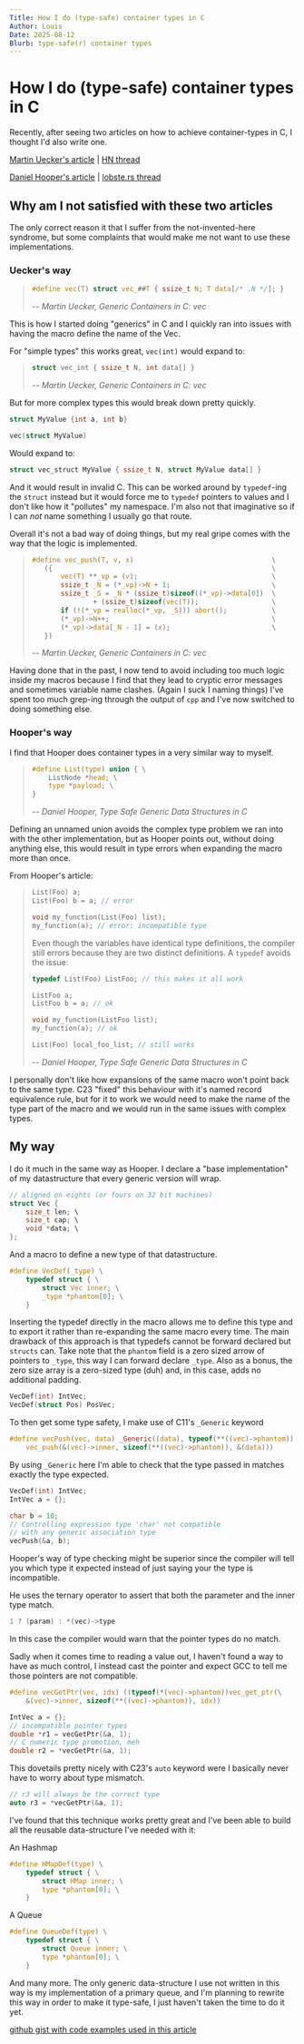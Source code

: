 ```yaml
---
Title: How I do (type-safe) container types in C
Author: Louis
Date: 2025-08-12
Blurb: type-safe(r) container types
---
```

# How I do (type-safe) container types in C

Recently, after seeing two articles on how to achieve container-types in C,
I thought I'd also write one.

[Martin Uecker's article](https://uecker.codeberg.page/2025-07-20.html)
| [HN thread](https://uecker.codeberg.page/2025-07-20.html)

[Daniel Hooper's article](https://danielchasehooper.com/posts/typechecked-generic-c-data-structures/)
| [lobste.rs thread](https://lobste.rs/s/s4po4y/how_i_write_type_safe_generic_data)

## Why am I not satisfied with these two articles

The only correct reason it that I suffer from the not-invented-here syndrome,
but some complaints that would make me not want to use these implementations.

### Uecker's way

> ```C
> #define vec(T) struct vec_##T { ssize_t N; T data[/* .N */]; }
> ```
>
> -- *Martin Uecker, Generic Containers in C: vec*

This is how I started doing "generics" in C and I quickly ran into issues with
having the macro define the name of the Vec.

For "simple types" this works great, `vec(int)` would expand to:

> ```C
> struct vec_int { ssize_t N, int data[] }
> ```
>
> -- *Martin Uecker, Generic Containers in C: vec*

But for more complex types this would break down pretty quickly.

```C
struct MyValue {int a, int b}

vec(struct MyValue)
```

Would expand to:

```C
struct vec_struct MyValue { ssize_t N, struct MyValue data[] }
```

And it would result in invalid C. This can be worked around by `typedef`-ing the
`struct` instead but it would force me to `typedef` pointers to values and I don't
like how it "pollutes" my namespace. I'm also not that imaginative so if I can
*not* name something I usually go that route.

Overall it's not a bad way of doing things, but my real gripe comes with the
way that the logic is implemented.

> ```C
> #define vec_push(T, v, x)                                  \
>    ({                                                      \
>        vec(T) **_vp = (v);                                 \
>        ssize_t _N = (*_vp)->N + 1;                         \
>        ssize_t _S = _N * (ssize_t)sizeof((*_vp)->data[0])  \
>                + (ssize_t)sizeof(vec(T));                  \
>        if (!(*_vp = realloc(*_vp, _S))) abort();           \
>        (*_vp)->N++;                                        \
>        (*_vp)->data[_N - 1] = (x);                         \
>    })
> ```
>
> -- *Martin Uecker, Generic Containers in C: vec*

Having done that in the past, I now tend to avoid including too much logic
inside my macros because I find that they lead to cryptic error messages and
sometimes variable name clashes. (Again I suck I naming things)
I've spent too much grep-ing through the output of `cpp` and I've now switched
to doing something else.

### Hooper's way

I find that Hooper does container types in a very similar way to myself.

> ```C
> #define List(type) union { \
>     ListNode *head; \
>     type *payload; \
> }
> ```
>
> -- *Daniel Hooper, Type Safe Generic Data Structures in C*

Defining an unnamed union avoids the complex type problem we ran into with the
other implementation, but as Hooper points out, without doing anything else,
this would result in type errors when expanding the macro more than once.

From Hooper's article:

> ```C
> List(Foo) a;
> List(Foo) b = a; // error
>
> void my_function(List(Foo) list);
> my_function(a); // error: incompatible type
> ```
>
> Even though the variables have identical type definitions, the compiler
> still errors because they are two distinct definitions.
> A `typedef` avoids the issue:
>
> ```C
> typedef List(Foo) ListFoo; // this makes it all work
>
> ListFoo a;
> ListFoo b = a; // ok
>
> void my_function(ListFoo list);
> my_function(a); // ok
>
> List(Foo) local_foo_list; // still works 
> ```
>
> -- *Daniel Hooper, Type Safe Generic Data Structures in C*

I personally don't like how expansions of the same macro won't point back to
the same type. C23 "fixed" this behaviour with it's named record equivalence
rule, but for it to work we would need to make the name of the type part of the
macro and we would run in the same issues with complex types.

## My way

I do it much in the same way as Hooper. I declare a "base implementation"
of my datastructure that every generic version will wrap.

```C
// aligned on eights (or fours on 32 bit machines)
struct Vec {
    size_t len; \
    size_t cap; \
    void *data; \
};
```

And a macro to define a new type of that datastructure.

```C
#define VecDef(_type) \
    typedef struct { \
        struct Vec inner; \
        _type *phantom[0]; \
    }
```

Inserting the typedef directly in the macro allows me to define this type and
to export it rather than re-expanding the same macro every time. The main
drawback of this approach is that typedefs cannot be forward declared but
`structs` can.
Take note that the `phantom` field is a zero sized arrow of pointers to `_type`,
this way I can forward declare `_type`. Also as a bonus, the zero size array is
a zero-sized type (duh) and, in this case, adds no additional padding.

```C
VecDef(int) IntVec;
VecDef(struct Pos) PosVec;
```

To then get some type safety, I make use of C11's `_Generic` keyword

```C
#define vecPush(vec, data) _Generic((data), typeof(**((vec)->phantom)): \
    vec_push(&(vec)->inner, sizeof(**((vec)->phantom)), &(data)))
```

By using `_Generic` here I'm able to check that the type passed in matches
exactly the type expected.

```C
VecDef(int) IntVec;
IntVec a = {};

char b = 10;
// Controlling expression type 'char' not compatible
// with any generic association type
vecPush(&a, b);
```

Hooper's way of type checking might be superior since the compiler
will tell you which type it expected instead of just saying your the type is incompatible.

He uses the ternary operator to assert that both the
parameter and the inner type match.

```C
1 ? (param) : *(vec)->type
```

In this case the compiler would warn that the pointer types do no match.

Sadly when it comes time to reading a value out, I haven't found a way to have as
much control, I instead cast the pointer and expect GCC to tell me those
pointers are not compatible.

```C
#define vecGetPtr(vec, idx) ((typeof(*(vec)->phantom))vec_get_ptr(\
    &(vec)->inner, sizeof(**((vec)->phantom)), idx))

IntVec a = {};
// incompatible pointer types
double *r1 = vecGetPtr(&a, 1);
// C numeric type promotion, meh
double r2 = *vecGetPtr(&a, 1);
```

This dovetails pretty nicely with C23's `auto` keyword were I basically never
have to worry about type mismatch.

```C
// r3 will always be the correct type
auto r3 = *vecGetPtr(&a, 1);
```

I've found that this technique works pretty great and I've been able to build
all the reusable data-structure I've needed with it:

An Hashmap

```C
#define HMapDef(type) \
    typedef struct { \
        struct HMap inner; \
        type *phantom[0]; \
    }
```

A Queue

```C
#define QueueDef(type) \
    typedef struct { \
        struct Queue inner; \
        type *phantom[0]; \
    }
```

And many more. The only generic data-structure I use not written in this way is
my implementation of a primary queue, and I'm planning to rewrite this way in
order to make it type-safe, I just haven't taken the time to do it yet.

[github gist with code examples used in this article](https://gist.github.com/lorlouis/ba227cf544fe917aae0365b41e8c2d04)
